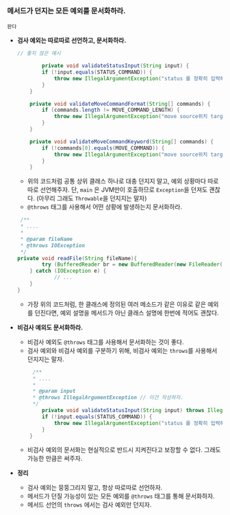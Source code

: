 ### 메서드가 던지는 모든 예외를 문서화하라.

 `판다`

- **검사 예외는 따로따로 선언하고, 문서화하라.**
    
    ```java
    // 좋지 않은 예시
    
    		private void validateStatusInput(String input) {
            if (!input.equals(STATUS_COMMAND)) {
                throw new IllegalArgumentException("status 를 정확히 입력해주세요");
            }
        }
    
        private void validateMoveCommandFormat(String[] commands) {
            if (commands.length != MOVE_COMMAND_LENGTH) {
                throw new IllegalArgumentException("move source위치 target위치 형식으로 입력해주세요.");
            }
        }
    
        private void validateMoveCommandKeyword(String[] commands) {
            if (!commands[0].equals(MOVE_COMMAND)) {
                throw new IllegalArgumentException("move source위치 target위치 형식으로 입력해주세요.");
            }
        }
    ```
    
    - 위의 코드처럼 공통 상위 클래스 하나로 대충 던지지 말고, 예외 상황마다 따로따로 선언해주자. 단, `main` 은 JVM만이 호출하므로 `Exception`을 던져도 괜찮다. (아무리 그래도 `Throwable`을 던지지는 말자)
    - `@throws` 태그를 사용해서 어떤 상황에 발생하는지 문서화하라.
    
    ```java
     /**
     * ....
     *
     * @param fileName
     * @throws IOException
     */
    private void readFile(String fileName){
    		try (BufferedReader br = new BufferedReader(new FileReader(fileName))) {
        } catch (IOException e) {
    			// ... 
        }
    }
    ```
    
    - 가장 위의 코드처럼, 한 클래스에 정의된 여러 메소드가 같은 이유로 같은 예외를 던진다면, 예외 설명을 메서드가 아닌 클래스 설명에 한번에 적어도 괜찮다.

- **비검사 예외도 문서화하라.**
    - 비검사 예외도 `@throws` 태그를 사용해서 문서화하는 것이 좋다.
    - 검사 예외와 비검사 예외를 구분하기 위해, 비검사 예외는 `throws`를 사용해서 던지지는 말자.
    
    ```java
    	 /**
    	 * ....
    	 *
    	 * @param input
    	 * @throws IllegalArgumentException // 이건 작성하자. 
    	 */
    		private void validateStatusInput(String input) throws IllegalArgumentException { // 이건 쓰지말자. 
            if (!input.equals(STATUS_COMMAND)) {
                throw new IllegalArgumentException("status 를 정확히 입력해주세요");
            }
        }
    ```
    
    - 비검사 예외의 문서화는 현실적으로 반드시 지켜진다고 보장할 수 없다. 그래도 가능한 만큼은 써주자.

- **정리**
    - 검사 예외는 뭉뚱그리지 말고, 항상 따로따로 선언하자.
    - 메서드가 던질 가능성이 있는 모든 예외를 `@throws` 태그를 통해 문서화하자.
    - 메서드 선언의 `throws` 에서는 검사 예외만 던지자.
